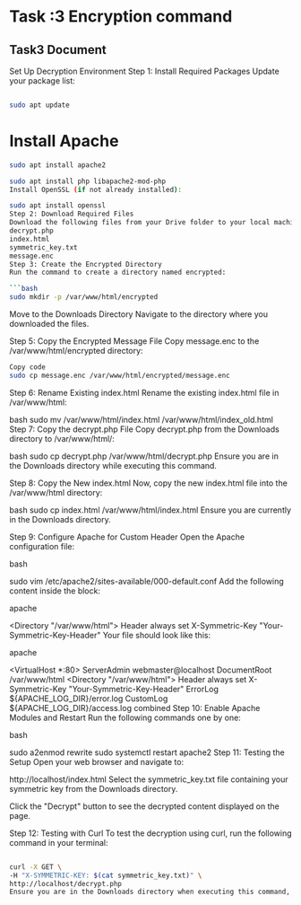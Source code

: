 # Task :3 Encryption  command
## Task3 Document


Set Up Decryption Environment
Step 1: Install Required Packages
Update your package list:

```bash

sudo apt update
```

# Install Apache

```bash
sudo apt install apache2
```

```bash
sudo apt install php libapache2-mod-php
Install OpenSSL (if not already installed):
```

```bash
sudo apt install openssl
Step 2: Download Required Files
Download the following files from your Drive folder to your local machine:
decrypt.php
index.html
symmetric_key.txt
message.enc
Step 3: Create the Encrypted Directory
Run the command to create a directory named encrypted:

```bash
sudo mkdir -p /var/www/html/encrypted
```
Move to the Downloads Directory
Navigate to the directory where you downloaded the files.


Step 5: Copy the Encrypted Message File
Copy message.enc to the /var/www/html/encrypted directory:

```bash
Copy code
sudo cp message.enc /var/www/html/encrypted/message.enc
```
Step 6: Rename Existing index.html
Rename the existing index.html file in /var/www/html:

bash
sudo mv /var/www/html/index.html /var/www/html/index_old.html
Step 7: Copy the decrypt.php File
Copy decrypt.php from the Downloads directory to /var/www/html/:

bash
sudo cp decrypt.php /var/www/html/decrypt.php
Ensure you are in the Downloads directory while executing this command.

Step 8: Copy the New index.html
Now, copy the new index.html file into the /var/www/html directory:

bash
sudo cp index.html /var/www/html/index.html
Ensure you are currently in the Downloads directory.

Step 9: Configure Apache for Custom Header
Open the Apache configuration file:

bash

sudo vim /etc/apache2/sites-available/000-default.conf
Add the following content inside the <VirtualHost> block:

apache

<Directory "/var/www/html">
    Header always set X-Symmetric-Key "Your-Symmetric-Key-Header"
</Directory>
Your file should look like this:

apache

<VirtualHost *:80>
    ServerAdmin webmaster@localhost
    DocumentRoot /var/www/html
    <Directory "/var/www/html">
        Header always set X-Symmetric-Key "Your-Symmetric-Key-Header"
    </Directory>
    ErrorLog ${APACHE_LOG_DIR}/error.log
    CustomLog ${APACHE_LOG_DIR}/access.log combined
</VirtualHost>
Step 10: Enable Apache Modules and Restart
Run the following commands one by one:

bash

sudo a2enmod rewrite
sudo systemctl restart apache2
Step 11: Testing the Setup
Open your web browser and navigate to:

http://localhost/index.html
Select the symmetric_key.txt file containing your symmetric key from the Downloads directory.

Click the "Decrypt" button to see the decrypted content displayed on the page.

Step 12: Testing with Curl
To test the decryption using curl, run the following command in your terminal:

```bash

curl -X GET \
-H "X-SYMMETRIC-KEY: $(cat symmetric_key.txt)" \
http://localhost/decrypt.php
Ensure you are in the Downloads directory when executing this command, as it requires the correct path to symmetric_key.txt.
```
